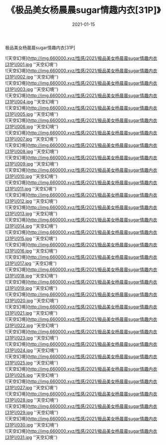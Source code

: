 ﻿---
layout: post
title:  《极品美女杨晨晨sugar情趣内衣[31P]》
date:   2021-01-15
img: http://img.660000.xyz/性感/2021/极品美女杨晨晨sugar情趣内衣[31P]/000.jpg
categories: [美女, 性感, 泳衣]
---

极品美女杨晨晨sugar情趣内衣[31P]



![天空幻境](http://img.660000.xyz/性感/2021/极品美女杨晨晨sugar情趣内衣[31P]/001.jpg ''天空幻境'') <br>
![天空幻境](http://img.660000.xyz/性感/2021/极品美女杨晨晨sugar情趣内衣[31P]/002.jpg ''天空幻境'') <br>
![天空幻境](http://img.660000.xyz/性感/2021/极品美女杨晨晨sugar情趣内衣[31P]/003.jpg ''天空幻境'') <br>
![天空幻境](http://img.660000.xyz/性感/2021/极品美女杨晨晨sugar情趣内衣[31P]/004.jpg ''天空幻境'') <br>
![天空幻境](http://img.660000.xyz/性感/2021/极品美女杨晨晨sugar情趣内衣[31P]/005.jpg ''天空幻境'') <br>
![天空幻境](http://img.660000.xyz/性感/2021/极品美女杨晨晨sugar情趣内衣[31P]/006.jpg ''天空幻境'') <br>
![天空幻境](http://img.660000.xyz/性感/2021/极品美女杨晨晨sugar情趣内衣[31P]/007.jpg ''天空幻境'') <br>
![天空幻境](http://img.660000.xyz/性感/2021/极品美女杨晨晨sugar情趣内衣[31P]/008.jpg ''天空幻境'') <br>
![天空幻境](http://img.660000.xyz/性感/2021/极品美女杨晨晨sugar情趣内衣[31P]/009.jpg ''天空幻境'') <br>
![天空幻境](http://img.660000.xyz/性感/2021/极品美女杨晨晨sugar情趣内衣[31P]/010.jpg ''天空幻境'') <br>
![天空幻境](http://img.660000.xyz/性感/2021/极品美女杨晨晨sugar情趣内衣[31P]/011.jpg ''天空幻境'') <br>
![天空幻境](http://img.660000.xyz/性感/2021/极品美女杨晨晨sugar情趣内衣[31P]/012.jpg ''天空幻境'') <br>
![天空幻境](http://img.660000.xyz/性感/2021/极品美女杨晨晨sugar情趣内衣[31P]/013.jpg ''天空幻境'') <br>
![天空幻境](http://img.660000.xyz/性感/2021/极品美女杨晨晨sugar情趣内衣[31P]/014.jpg ''天空幻境'') <br>
![天空幻境](http://img.660000.xyz/性感/2021/极品美女杨晨晨sugar情趣内衣[31P]/015.jpg ''天空幻境'') <br>
![天空幻境](http://img.660000.xyz/性感/2021/极品美女杨晨晨sugar情趣内衣[31P]/016.jpg ''天空幻境'') <br>
![天空幻境](http://img.660000.xyz/性感/2021/极品美女杨晨晨sugar情趣内衣[31P]/017.jpg ''天空幻境'') <br>
![天空幻境](http://img.660000.xyz/性感/2021/极品美女杨晨晨sugar情趣内衣[31P]/018.jpg ''天空幻境'') <br>
![天空幻境](http://img.660000.xyz/性感/2021/极品美女杨晨晨sugar情趣内衣[31P]/019.jpg ''天空幻境'') <br>
![天空幻境](http://img.660000.xyz/性感/2021/极品美女杨晨晨sugar情趣内衣[31P]/020.jpg ''天空幻境'') <br>
![天空幻境](http://img.660000.xyz/性感/2021/极品美女杨晨晨sugar情趣内衣[31P]/021.jpg ''天空幻境'') <br>
![天空幻境](http://img.660000.xyz/性感/2021/极品美女杨晨晨sugar情趣内衣[31P]/022.jpg ''天空幻境'') <br>
![天空幻境](http://img.660000.xyz/性感/2021/极品美女杨晨晨sugar情趣内衣[31P]/023.jpg ''天空幻境'') <br>
![天空幻境](http://img.660000.xyz/性感/2021/极品美女杨晨晨sugar情趣内衣[31P]/024.jpg ''天空幻境'') <br>
![天空幻境](http://img.660000.xyz/性感/2021/极品美女杨晨晨sugar情趣内衣[31P]/025.jpg ''天空幻境'') <br>
![天空幻境](http://img.660000.xyz/性感/2021/极品美女杨晨晨sugar情趣内衣[31P]/026.jpg ''天空幻境'') <br>
![天空幻境](http://img.660000.xyz/性感/2021/极品美女杨晨晨sugar情趣内衣[31P]/027.jpg ''天空幻境'') <br>
![天空幻境](http://img.660000.xyz/性感/2021/极品美女杨晨晨sugar情趣内衣[31P]/028.jpg ''天空幻境'') <br>
![天空幻境](http://img.660000.xyz/性感/2021/极品美女杨晨晨sugar情趣内衣[31P]/029.jpg ''天空幻境'') <br>
![天空幻境](http://img.660000.xyz/性感/2021/极品美女杨晨晨sugar情趣内衣[31P]/030.jpg ''天空幻境'') <br>
![天空幻境](http://img.660000.xyz/性感/2021/极品美女杨晨晨sugar情趣内衣[31P]/031.jpg ''天空幻境'') <br>
